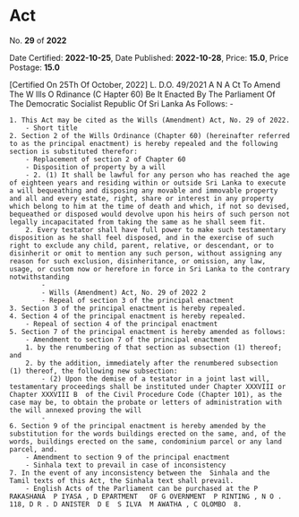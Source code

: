 # Act

No. **29** of **2022**

Date Certified: **2022-10-25**, Date Published: **2022-10-28**, Price: **15.0**, Price Postage: **15.0**

[Certified On 25Th Of October, 2022]
L. D.O. 49/2021
A N  A Ct   To   Amend   The  W Ills  O Rdinance  (C Hapter  60)
Be   It Enacted By The Parliament Of The Democratic Socialist Republic Of Sri Lanka As Follows: -

    1. This Act may be cited as the Wills (Amendment) Act, No. 29 of 2022.
        - Short title
    2. Section 2 of the Wills Ordinance (Chapter 60) (hereinafter referred to as the principal enactment) is hereby repealed and the following section is substituted therefor:
        - Replacement of section 2 of Chapter 60
        - Disposition of property by a will
        - 2. (1) It shall be lawful for any person who has reached the age of eighteen years and residing within or outside Sri Lanka to execute a will bequeathing and disposing any movable and immovable property and all and every estate, right, share or interest in any property which belong to him at the time of death and which, if not so devised, bequeathed or disposed would devolve upon his heirs of such person not legally incapacitated from taking the same as he shall seem fit.
        2. Every testator shall have full power to make such testamentary disposition as he shall feel disposed, and in the exercise of such right to exclude any child, parent, relative, or descendant, or to disinherit or omit to mention any such person, without assigning any reason for such exclusion, disinheritance, or omission, any law, usage, or custom now or herefore in force in Sri Lanka to the contrary notwithstanding
            - 
            - Wills (Amendment) Act, No. 29 of 2022 2
            - Repeal of section 3 of the principal enactment
    3. Section 3 of the principal enactment is hereby repealed.
    4. Section 4 of the principal enactment is hereby repealed.
        - Repeal of section 4 of the principal enactment
    5. Section 7 of the principal enactment is hereby amended as follows:
        - Amendment to section 7 of the principal enactment
        1. by the renumbering of that section as subsection (1) thereof; and
        2. by the addition, immediately after the renumbered subsection (1) thereof, the following new subsection:
            - (2) Upon the demise of a testator in a joint last will, testamentary proceedings shall be instituted under Chapter XXXVIII or Chapter XXXVIII B  of the Civil Procedure Code (Chapter 101), as the case may be, to obtain the probate or letters of administration with the will annexed proving the will
            - 
    6. Section 9 of the principal enactment is hereby amended by the substitution for the words buildings erected on the same, and, of the words, buildings erected on the same, condominium parcel or any land parcel, and.
        - Amendment to section 9 of the principal enactment
        - Sinhala text to prevail in case of inconsistency
    7. In the event of any inconsistency between the  Sinhala and the Tamil texts of this Act, the Sinhala text shall prevail.
        - English Acts of the Parliament can be purchased at the P RAKASHANA  P IYASA , D EPARTMENT   OF G OVERNMENT  P RINTING , N O . 118, D R . D ANISTER  D E  S ILVA  M AWATHA , C OLOMBO  8.
